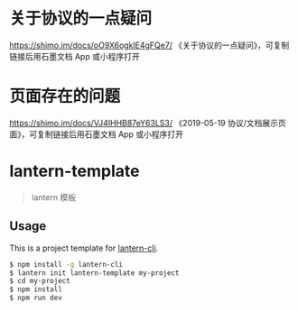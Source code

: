 # 关于协议的一点疑问
https://shimo.im/docs/oO9X6ogklE4gFQe7/ 《关于协议的一点疑问》，可复制链接后用石墨文档 App 或小程序打开

# 页面存在的问题
https://shimo.im/docs/VJ4IHHB87eY63LS3/ 《2019-05-19 协议/文档展示页面》，可复制链接后用石墨文档 App 或小程序打开

# lantern-template

> lantern 模板

## Usage

This is a project template for [lantern-cli](https://github.com/ssfe-team/lantern-cli).

``` bash
$ npm install -g lantern-cli
$ lantern init lantern-template my-project
$ cd my-project
$ npm install
$ npm run dev
```
